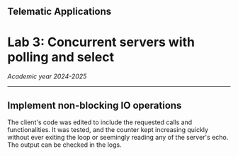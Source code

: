 ## Telematic Applications

# Lab 3: Concurrent servers with polling and select

*Academic year 2024-2025*

---

## Implement non-blocking IO operations

The client's code was edited to include the requested calls and
functionalities. It was tested, and the counter kept increasing quickly
without ever exiting the loop or seemingly reading any of the server's
echo. The output can be checked in the logs.

